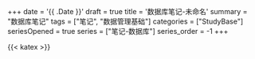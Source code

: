 +++
date = '{{ .Date }}'
draft = true
title = '数据库笔记-未命名'
summary = "数据库笔记"
tags = ["笔记", "数据管理基础"]
categories = ["StudyBase"]
seriesOpened = true
series = ["笔记-数据库"]
series_order = -1
+++

{{< katex >}} 


